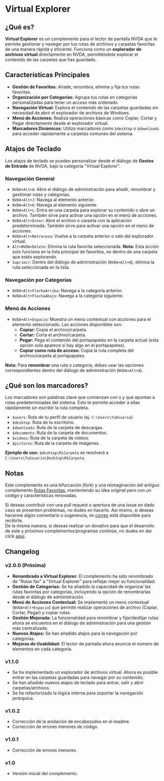 # Virtual Explorer

## ¿Qué es?

**Virtual Explorer** es un complemento para el lector de pantalla NVDA que te permite gestionar y navegar por tus rutas de archivos y carpetas favoritas de una manera rápida y eficiente. Funciona como un **explorador de archivos virtual** directamente en NVDA, permitiéndote explorar el contenido de las carpetas que has guardado.

## Características Principales

*   **Gestión de Favoritos:** Añade, renombra, elimina y fija tus rutas favoritas.
*   **Organización por Categorías:** Agrupa tus rutas en categorías personalizadas para tener un acceso más ordenado.
*   **Navegación Virtual:** Explora el contenido de las carpetas guardadas sin necesidad de abrir el explorador de archivos de Windows.
*   **Menú de Acciones:** Realiza operaciones básicas como Copiar, Cortar y Pegar directamente desde el explorador virtual.
*   **Marcadores Dinámicos:** Utiliza marcadores como `$desktop` o `$downloads` para acceder rápidamente a carpetas comunes del sistema.

## Atajos de Teclado

Los atajos de teclado se pueden personalizar desde el diálogo de **Gestos de Entrada** de NVDA, bajo la categoría "Virtual Explorer".

### Navegación General
*   `NVDA+Alt+A`: Abre el diálogo de administración para añadir, renombrar y gestionar rutas y categorías.
*   `NVDA+Alt+J`: Navega al elemento anterior.
*   `NVDA+Alt+K`: Navega al elemento siguiente.
*   `NVDA+Alt+L`: Entra en una carpeta para explorar su contenido o abre un archivo. También sirve para activar una opción en el menú de acciones.
*   `NVDA+Alt+Enter`: Abre el archivo o carpeta con la aplicación predeterminada. También sirve para activar una opción en el menú de acciones.
*   `NVDA+Alt+Retroceso`: Vuelve a la carpeta anterior o sale del explorador virtual.
*   `Alt+NVDA+Delete`: Elimina la ruta favorita seleccionada. **Nota:** Esta acción solo funciona en la lista principal de favoritos, no dentro de una carpeta que estés explorando.
*   `Suprimir`: Dentro del diálogo de administración (`NVDA+Alt+A`), elimina la ruta seleccionada en la lista.

### Navegación por Categorías
*   `NVDA+Alt+FlechaArriba`: Navega a la categoría anterior.
*   `NVDA+Alt+FlechaAbajo`: Navega a la categoría siguiente.

### Menú de Acciones
*   `NVDA+Alt+Espacio`: Muestra un menú contextual con acciones para el elemento seleccionado. Las acciones disponibles son:
    *   **Copiar:** Copia el archivo/carpeta.
    *   **Cortar:** Corta el archivo/carpeta.
    *   **Pegar:** Pega el contenido del portapapeles en la carpeta actual (esta opción solo aparece si hay algo en el portapapeles).
    *   **Copiar como ruta de acceso:** Copia la ruta completa del archivo/carpeta al portapapeles.

**Nota:** Para **renombrar** una ruta o categoría, debes usar las opciones correspondientes dentro del diálogo de administración (`NVDA+Alt+A`).

## ¿Qué son los marcadores?

Los marcadores son palabras clave que comienzan con `$` y que apuntan a rutas predeterminadas del sistema. Esto te permite acceder a ellas rápidamente sin escribir la ruta completa.

*   `$users`: Ruta de tu perfil de usuario (ej. `C:\Users\TuUsuario`).
*   `$desktop`: Ruta de tu escritorio.
*   `$downloads`: Ruta de la carpeta de descargas.
*   `$documents`: Ruta de la carpeta de documentos.
*   `$videos`: Ruta de la carpeta de videos.
*   `$pictures`: Ruta de la carpeta de imágenes.

**Ejemplo de uso:** `$desktop\MiCarpeta` se resolverá a `C:\Users\TuUsuario\Desktop\MiCarpeta`.

## Notas

Este complemento es una bifurcación (fork) y una reimaginación del antiguo complemento [Rutas Favoritas](https://github.com/reyes2005/rutas_fav), manteniendo su idea original pero con un código y características renovadas.

Si deseas contribuir con una pull request o apertura de una issue en dado caso se presenten problemas, no dudes en hacerlo. Así mismo, si deseas hacerme algún comentario o sugerencia, mi [correo](mailto:marcoleija@marco-ml.com) está disponible para recibirte.  
De la misma manera, si deseas realizar un donativo para que el desarrollo de este y próximos complementos/programas continúe, no dudes en dar click [aquí](https://paypal.me/paymentToMl).  

## Changelog

### v2.0.0 (Próxima)
*   **Renombrado a Virtual Explorer:** El complemento ha sido renombrado de "Rutas fav" a "Virtual Explorer" para reflejar mejor su funcionalidad.
*   **Gestión de Categorías:** Se ha añadido la capacidad de organizar las rutas favoritas por categorías, incluyendo la opción de renombrarlas desde el diálogo de administración.
*   **Menú de Acciones Contextual:** Se implementó un menú contextual (`NVDA+Alt+Espacio`) que permite realizar operaciones de archivo (Copiar, Cortar, Pegar) y copiar rutas.
*   **Gestión Mejorada:** La funcionalidad para renombrar y fijar/desfijar rutas ahora se encuentra en el diálogo de administración para una gestión más centralizada.
*   **Nuevos Atajos:** Se han añadido atajos para la navegación por categorías.
*   **Mejoras de Usabilidad:** El lector de pantalla ahora anuncia el número de elementos en cada categoría.

### v1.1.0
*   Se ha implementado un explorador de archivos virtual. Ahora es posible entrar en las carpetas guardadas para navegar por su contenido.
*   Se han añadido nuevos atajos de teclado para entrar, salir y abrir carpetas/archivos.
*   Se ha refactorizado la lógica interna para soportar la navegación jerárquica.

### v1.0.2
*   Corrección de la anidación de encabezados en el readme.
*   Corrección de errores menores de código.

### v1.0.1
*   Corrección de errores menores.

### v1.0
*   Versión inicial del complemento.
